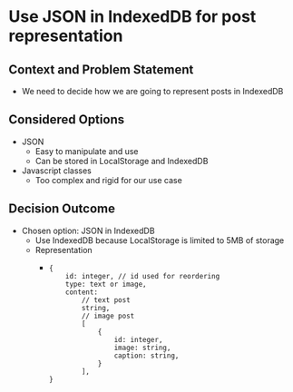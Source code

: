 # Use JSON in IndexedDB for post representation
## Context and Problem Statement

- We need to decide how we are going to represent posts in IndexedDB

## Considered Options

- JSON
  - Easy to manipulate and use
  - Can be stored in LocalStorage and IndexedDB
- Javascript classes
  - Too complex and rigid for our use case 

## Decision Outcome

- Chosen option: JSON in IndexedDB
    - Use IndexedDB because LocalStorage is limited to 5MB of storage
    - Representation
      - ``` 
        {
            id: integer, // id used for reordering
            type: text or image,
            content: 
                // text post
                string,
                // image post
                [
                    {
                        id: integer,
                        image: string,
                        caption: string,
                    }
                ],
        } 
        ```